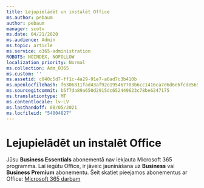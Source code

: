 ```yaml
---
title: Lejupielādēt un instalēt Office
ms.author: pebaum
author: pebaum
manager: scotv
ms.date: 04/21/2020
ms.audience: Admin
ms.topic: article
ms.service: o365-administration
ROBOTS: NOINDEX, NOFOLLOW
localization_priority: Normal
ms.collection: Adm_O365
ms.custom: ''
ms.assetid: c040c5d7-ff1c-4a29-91e7-a6ad7c3b410b
ms.openlocfilehash: f6306811fad43af92e195467703b6cc1416ca7d6d6e6fcde56901e895f8c8239
ms.sourcegitcommit: b5f7da89a650d2915dc652449623c78be6247175
ms.translationtype: MT
ms.contentlocale: lv-LV
ms.lasthandoff: 08/05/2021
ms.locfileid: "54004827"
---
```

# <a name="download-and-install-office"></a>Lejupielādēt un instalēt Office

Jūsu **Business Essentials** abonementā nav iekļauta Microsoft 365 programma. Lai iegūtu Office, ir jāveic jaunināšana uz **Business** vai **Business Premium** abonementu. Šeit skatiet pieejamos abonementus ar Office: [Microsoft 365 darbam](https://products.office.com/compare-all-microsoft-office-products?tab=2)
  


